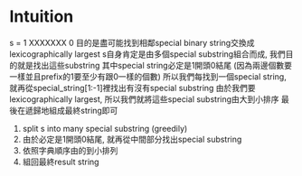 # Intuition

s = 1 XXXXXXX 0
目的是盡可能找到相鄰special binary string交換成lexicographically largest
s自身肯定是由多個special substring組合而成, 我們目的就是找出這些substring
其中special string必定是1開頭0結尾 (因為兩邊個數要一樣並且prefix的1要至少有跟0一樣的個數)
所以我們每找到一個special string, 就再從special_string[1:-1]裡找出有沒有special substring
由於我們要lexicographically largest, 所以我們就將這些special substring由大到小排序
最後在遞歸地組成最終string即可

1. split s into many special substring (greedily)
2. 由於必定是1開頭0結尾, 就再從中間部分找出special substring
3. 依照字典順序由的到小排列
4. 組回最終result string